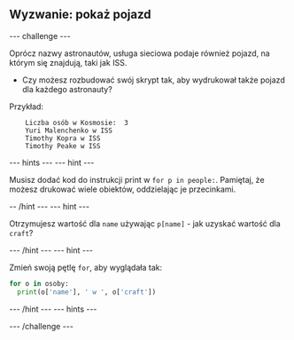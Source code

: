 ## Wyzwanie: pokaż pojazd

--- challenge ---

Oprócz nazwy astronautów, usługa sieciowa podaje również pojazd, na którym się znajdują, taki jak ISS.

+ Czy możesz rozbudować swój skrypt tak, aby wydrukował także pojazd dla każdego astronauty? 

Przykład:
```
    Liczba osób w Kosmosie:  3
    Yuri Malenchenko w ISS
    Timothy Kopra w ISS
    Timothy Peake w ISS
```    

--- hints ---
 --- hint ---

Musisz dodać kod do instrukcji print w `for p in people:`. Pamiętaj, że możesz drukować wiele obiektów, oddzielając je przecinkami.

-- /hint --- --- hint ---

Otrzymujesz wartość dla `name` używając `p[name]` - jak uzyskać wartość dla `craft`?

--- /hint --- --- hint ---

Zmień swoją pętlę `for`, aby wyglądała tak:

```python
for o in osoby:
  print(o['name'], ' w ', o['craft'])
```

--- /hint --- --- hints ---


--- /challenge ---